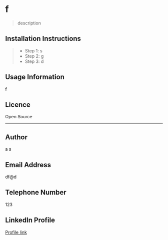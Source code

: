 
 # f 
> description 
 ## Installation Instructions 
 > - Step 1: s 
> - Step 2: g 
> - Step 3: d 
 
 
 ## Usage Information 
 f 
 
 ## Licence 
 Open Source 
 
 *** 
 
 ## Author 
 a s 

 ## Email Address 
 df@d 
 
 ## Telephone Number 
 123 
 
 ## LinkedIn Profile 
 [Profile link](f/g) 
 